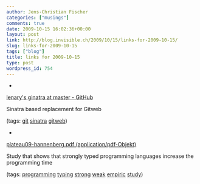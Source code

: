 ```yaml
---
author: Jens-Christian Fischer
categories: ["musings"]
comments: true
date: 2009-10-15 16:02:36+00:00
layout: post
link: http://blog.invisible.ch/2009/10/15/links-for-2009-10-15/
slug: links-for-2009-10-15
tags: ["blog"]
title: links for 2009-10-15
type: post
wordpress_id: 754
---
```


  * 
                

[lenary's ginatra at master - GitHub](http://github.com/lenary/ginatra)


                

Sinatra based replacement for Gitweb


                

(tags: [git](http://delicious.com/jaycee/git) [sinatra](http://delicious.com/jaycee/sinatra) [gitweb](http://delicious.com/jaycee/gitweb))


            
  * 
                

[plateau09-hannenberg.pdf (application/pdf-Objekt)](http://ecs.victoria.ac.nz/twiki/pub/Events/PLATEAU/Schedule/plateau09-hannenberg.pdf)


                

Study that shows that strongly typed programming languages increase the programming time


                

(tags: [programming](http://delicious.com/jaycee/programming) [typing](http://delicious.com/jaycee/typing) [strong](http://delicious.com/jaycee/strong) [weak](http://delicious.com/jaycee/weak) [empiric](http://delicious.com/jaycee/empiric) [study](http://delicious.com/jaycee/study))


            
